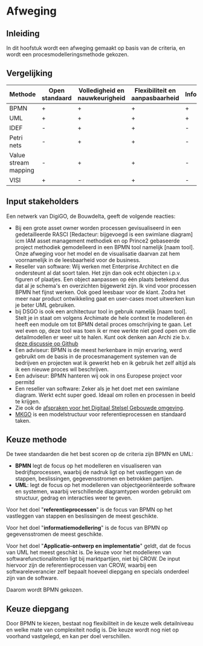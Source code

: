 # Afweging

## Inleiding
In dit hoofstuk wordt een afweging gemaakt op basis van de criteria, en wordt een procesmodelleringsmethode gekozen. 

## Vergelijking

| Methode               | Open standaard | Volledigheid en nauwkeurigheid | Flexibiliteit en aanpasbaarheid | Informatiemodellering | Applicatie-inrichting | Machine-leesbaarheid |
|-----------------------|----------------|-------------------------------|---------------------------------|-----------------------|-----------------------|----------------------|
| BPMN                  | +              | +                             | +                               | +                     | +                     | +                    |
| UML                   | +              | +                             | +                               | +                     | +                     | +                    |
| IDEF                  | -              | +                             | +                               | -                     | -                     | -                    |
| Petri nets            | -              | +                             | +                               | -                     | -                     | -                    |
| Value stream mapping  | -              | +                             | +                               | -                     | -                     | -                    |
| VISI                  | +              | -                             | +                               | -                     | +                     | +                    |


## Input stakeholders
Een netwerk van DigiGO, de Bouwdelta, geeft de volgende reacties:

* Bij een grote asset owner worden processen gevisualiseerd in een gedetailleerde RASCI [Redacteur: bijgevoegd is een swimlane diagram] icm IAM asset management methodiek en op Prince2 gebaseerde project methodiek gemodelleerd in een BPMN tool namelijk [naam tool]. Onze afweging voor het model en de visualisatie daarvan zat hem voornamelijk in de leesbaarheid voor de business. 
* Reseller van software: Wij werken met Enterprise Architect en die ondersteunt al dat soort talen. Het zijn dan ook echt objecten i.p.v. figuren of plaatjes. Een object aanpassen op één plaats betekend dus dat al je schema's en overzichten bijgewerkt zijn. Ik vind voor processen BPMN het fijnst werken. Ook goed leesbaar voor de klant. Zodra het meer naar product ontwikkeling gaat en user-cases moet uitwerken kun je beter UML gebruiken.
* bij DSGO is ook een architectuur tool in gebruik namelijk [naam tool]. Stelt je in staat om volgens Archimate de hele context te modelleren én heeft een module om tot BPMN detail proces omschrijving te gaan. Let wel even op, deze tool was toen ik er mee werkte niet goed open om die detailmodellen er weer uit te halen. Kunt ook denken aan Archi zie b.v. [deze discussie op Github](https://github.com/archimatetool/archi/issues/327)
* Een adviseur: BPMN is de meest herkenbare in mijn ervaring, werd gebruikt om de basis in de procesmanagement systemen van de bedrijven en projecten wat ik gewerkt heb en ik gebruik het zelf altijd als ik een nieuwe proces wil beschrijven. 
* Een adviseur: BPMN hanteren wij ook in ons Europese project voor permitd 
* Een reseller van software: Zeker als je het doet met een swimlane diagram. Werkt echt super goed. Ideaal om rollen en processen in beeld te krijgen. 
* Zie ook de [afspraken voor het Digitaal Stelsel Gebouwde omgeving](https://afsprakenstelseldsgo.atlassian.net/wiki/spaces/DSGO/overview).
* [MKGO](https://over.isso.nl/nieuws/handboek-deel-9-mk-go) is een modelstructuur voor referentieprocessen en standaard taken.  


## Keuze methode
De twee standaarden die het best scoren op de criteria zijn BPMN en UML:

* **BPMN** legt de focus op het modelleren en visualiseren van bedrijfsprocessen, waarbij de nadruk ligt op het vastleggen van de stappen, beslissingen, gegevensstromen en betrokken partijen.
* **UML**: legt de focus op het modelleren van objectgeoriënteerde software en systemen, waarbij verschillende diagramtypen worden gebruikt om structuur, gedrag en interacties weer te geven.

Voor het doel  "**referentieprocessen**" is de focus van BPMN op het vastleggen van stappen en beslissingen de meest geschikte.

Voor het doel  "**informatiemodellering**" is de focus van BPMN op gegevensstromen de meest geschikte.

Voor het doel "**Applicatie-ontwerp en implementatie**" geldt, dat de focus van UML het meest geschikt is. De keuze voor het modelleren van softwarefunctionaliteiten ligt bij marktpartijen, niet bij CROW. De input hiervoor zijn de referentieprocessen van CROW, waarbij een softwareleverancier zelf bepaalt hoeveel diepgang en specials onderdeel zijn van de software.

Daarom wordt BPMN gekozen.

## Keuze diepgang
Door BPMN te kiezen, bestaat nog flexibiliteit in de keuze welk detailniveau en welke mate van complexiteit nodig is. Die keuze wordt nog niet op voorhand vastgelegd, en kan per doel verschillen. 


